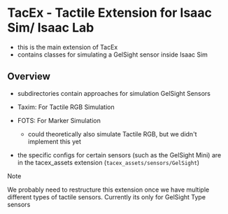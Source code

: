 # TacEx - Tactile Extension for Isaac Sim/ Isaac Lab

- this is the main extension of TacEx
- contains classes for simulating a GelSight sensor inside Isaac Sim

## Overview
- subdirectories contain approaches for simulation GelSight Sensors
- Taxim: For Tactile RGB Simulation
- FOTS: For Marker Simulation
    - could theoretically also simulate Tactile RGB, but we didn't implement this yet

- the specific configs for certain sensors (such as the GelSight Mini) are in the tacex_assets extension (`tacex_assets/sensors/GelSight`)


>[!Note]
>We probably need to restructure this extension once we have multiple different types
>of tactile sensors. Currently its only for GelSight Type sensors